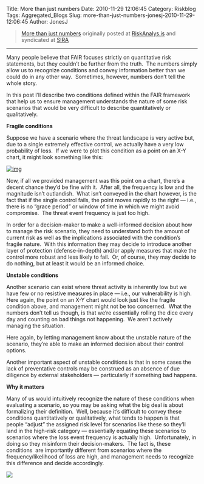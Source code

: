 Title: More than just numbers
Date: 2010-11-29 12:06:45
Category: Riskblog
Tags: Aggregated_Blogs
Slug: more-than-just-numbers-jonesj-2010-11-29-12:06:45
Author: JonesJ

>[More than just numbers](http://feedproxy.google.com/~r/Riskanalysis/~3/y7HsZlYCXZw/) originally posted at [RiskAnalys.is](http://riskmanagementinsight.com/riskanalysis) and syndicated at [SIRA](http://societyinforisk.org)
***
Many people believe that FAIR focuses strictly on quantitative risk statements, but they couldn’t be further from the truth.  The numbers simply allow us to recognize conditions and convey information better than we could do in any other way.  Sometimes, however, numbers don’t tell the whole story.

In this post I’ll describe two conditions defined within the FAIR framework that help us to ensure management understands the nature of some risk scenarios that would be very difficult to describe quantitatively or qualitatively.

**Fragile conditions**

Suppose we have a scenario where the threat landscape is very active but, due to a single extremely effective control, we actually have a very low probability of loss.  If we were to plot this condition as a point on an X-Y chart, it might look something like this:

[![img](http://riskmanagementinsight.com/riskanalysis/wp-content/uploads/2010/11/Unstable-chart-300x267.jpg "Unstable chart")](http://riskmanagementinsight.com/riskanalysis/wp-content/uploads/2010/11/Unstable-chart.jpg)

Now, if all we provided management was this point on a chart, there’s a decent chance they’d be fine with it.  After all, the frequency is low and the magnitude isn’t outlandish.  What isn’t conveyed in the chart however, is the fact that if the single control fails, the point moves rapidly to the right — i.e., there is no “grace period” or window of time in which we might avoid compromise.  The threat event frequency is just too high.

In order for a decision-maker to make a well-informed decision about how to manage the risk scenario, they need to understand both the amount of current risk as well as the implications associated with the condition’s fragile nature.  With this information they may decide to introduce another layer of protection (defense-in-depth) and/or apply measures that make the control more robust and less likely to fail.  Or, of course, they may decide to do nothing, but at least it would be an informed choice.

**Unstable conditions**

Another scenario can exist where threat activity is inherently low but we have few or no resistive measures in place — i.e., our vulnerability is high.  Here again, the point on an X-Y chart would look just like the fragile condition above, and management might not be too concerned.  What the numbers don’t tell us though, is that we’re essentially rolling the dice every day and counting on bad things not happening.  We aren’t actively managing the situation.

Here again, by letting management know about the unstable nature of the scenario, they’re able to make an informed decision about their control options.

Another important aspect of unstable conditions is that in some cases the lack of preventative controls may be construed as an absence of due diligence by external stakeholders — particularly if something bad happens.

**Why it matters**

Many of us would intuitively recognize the nature of these conditions when evaluating a scenario, so you may be asking what the big deal is about formalizing their definition.  Well, because it’s difficult to convey these conditions quantitatively or qualitatively, what tends to happen is that people “adjust” the assigned risk level for scenarios like these so they’ll land in the high-risk category — essentially equating these scenarios to scenarios where the loss event frequency is actually high.  Unfortunately, in doing so they misinform their decision-makers.  The fact is, these conditions  are importantly different from scenarios where the frequency/likelihood of loss are high, and management needs to recognize this difference and decide accordingly.

![](http://feeds.feedburner.com/~r/Riskanalysis/~4/y7HsZlYCXZw)


